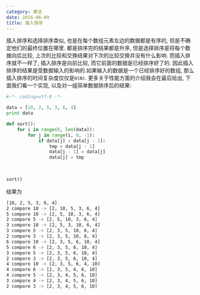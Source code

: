 ```yaml
---
category: 算法
date: 2016-06-09
title: 插入排序
---
```

插入排序和选择排序类似, 也是在每个数组元素左边的数据都是有序的, 但是不确定他们的最终位置在哪里. 都是排序完的结果都是升序, 但是选择排序是将每个数据向后比较, 上次的比较和交换结果对下次的比较交换并没有什么影响. 而插入排序就不一样了, 插入排序是向前比较, 而它前面的数据是已经排序好了的. 因此插入排序的结果是受数据输入的影响的.如果输入的数据是一个已经排序好的数组, 那么插入排序的时间复杂度仅仅是`O(N)`. 更多关于性能方面的介绍我会在最后给出, 下面我们看一个实现, 以及对一组简单数据排序后的结果:

```python
#-*- coding=utf-8 -*-

data = [10, 2, 5, 3, 6, 4]
print data

def sort():
    for i in range(0, len(data)):
        for j in range(i, 0, -1):
            if data[j] < data[j - 1]:
                tmp = data[j - 1]
                data[j - 1] = data[j]
                data[j] = tmp
                
            

sort()
```
结果为
```bash
[10, 2, 5, 3, 6, 4]
2 compore 10 -> [2, 10, 5, 3, 6, 4]
5 compore 10 -> [2, 5, 10, 3, 6, 4]
2 compore 5 -> [2, 5, 10, 3, 6, 4]
3 compore 10 -> [2, 5, 3, 10, 6, 4]
3 compore 5 -> [2, 3, 5, 10, 6, 4]
2 compore 3 -> [2, 3, 5, 10, 6, 4]
6 compore 10 -> [2, 3, 5, 6, 10, 4]
5 compore 6 -> [2, 3, 5, 6, 10, 4]
3 compore 5 -> [2, 3, 5, 6, 10, 4]
2 compore 3 -> [2, 3, 5, 6, 10, 4]
4 compore 10 -> [2, 3, 5, 6, 4, 10]
4 compore 6 -> [2, 3, 5, 4, 6, 10]
4 compore 5 -> [2, 3, 4, 5, 6, 10]
3 compore 4 -> [2, 3, 4, 5, 6, 10]
2 compore 3 -> [2, 3, 4, 5, 6, 10]
```

